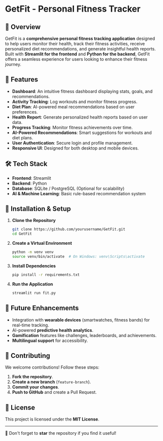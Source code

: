 
# GetFit - Personal Fitness Tracker

## 📌 Overview
GetFit is a **comprehensive personal fitness tracking application** designed to help users monitor their health, track their fitness activities, receive personalized diet recommendations, and generate insightful health reports. Built with **Streamlit for the frontend** and **Python for the backend**, GetFit offers a seamless experience for users looking to enhance their fitness journey.

## 🚀 Features
- **Dashboard**: An intuitive fitness dashboard displaying stats, goals, and recommendations.
- **Activity Tracking**: Log workouts and monitor fitness progress.
- **Diet Plan**: AI-powered meal recommendations based on user preferences.
- **Health Report**: Generate personalized health reports based on user data.
- **Progress Tracking**: Monitor fitness achievements over time.
- **AI-Powered Recommendations**: Smart suggestions for workouts and diet plans.
- **User Authentication**: Secure login and profile management.
- **Responsive UI**: Designed for both desktop and mobile devices.

## 🛠️ Tech Stack
- **Frontend**: Streamlit
- **Backend**: Python
- **Database**: SQLite / PostgreSQL (Optional for scalability)
- **AI & Machine Learning**: Basic rule-based recommendation system

## 🔧 Installation & Setup
1. **Clone the Repository**
   ```sh
   git clone https://github.com/yourusername/GetFit.git
   cd GetFit
   ```
2. **Create a Virtual Environment**
   ```sh
   python -m venv venv
   source venv/bin/activate  # On Windows: venv\Scripts\activate
   ```
3. **Install Dependencies**
   ```sh
   pip install -r requirements.txt
   ```
4. **Run the Application**
   ```sh
   streamlit run fit.py
   ```

## 📝 Future Enhancements
- Integration with **wearable devices** (smartwatches, fitness bands) for real-time tracking.
- AI-powered **predictive health analytics**.
- **Gamification** features like challenges, leaderboards, and achievements.
- **Multilingual support** for accessibility.

## 📌 Contributing
We welcome contributions! Follow these steps:
1. **Fork the repository**.
2. **Create a new branch** (`feature-branch`).
3. **Commit your changes**.
4. **Push to GitHub** and create a Pull Request.

## 📜 License
This project is licensed under the **MIT License**.

---
🌟 Don't forget to **star** the repository if you find it useful!
